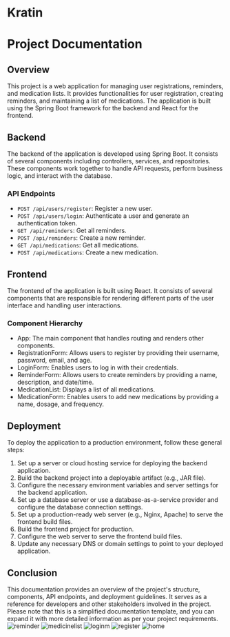 # Kratin
# Project Documentation

## Overview
This project is a web application for managing user registrations, reminders, and medication lists. It provides functionalities for user registration, creating reminders, and maintaining a list of medications. The application is built using the Spring Boot framework for the backend and React for the frontend.

## Backend
The backend of the application is developed using Spring Boot. It consists of several components including controllers, services, and repositories. These components work together to handle API requests, perform business logic, and interact with the database.

### API Endpoints
- `POST /api/users/register`: Register a new user.
- `POST /api/users/login`: Authenticate a user and generate an authentication token.
- `GET /api/reminders`: Get all reminders.
- `POST /api/reminders`: Create a new reminder.
- `GET /api/medications`: Get all medications.
- `POST /api/medications`: Create a new medication.

## Frontend
The frontend of the application is built using React. It consists of several components that are responsible for rendering different parts of the user interface and handling user interactions.

### Component Hierarchy
- App: The main component that handles routing and renders other components.
- RegistrationForm: Allows users to register by providing their username, password, email, and age.
- LoginForm: Enables users to log in with their credentials.
- ReminderForm: Allows users to create reminders by providing a name, description, and date/time.
- MedicationList: Displays a list of all medications.
- MedicationForm: Enables users to add new medications by providing a name, dosage, and frequency.

## Deployment
To deploy the application to a production environment, follow these general steps:
1. Set up a server or cloud hosting service for deploying the backend application.
2. Build the backend project into a deployable artifact (e.g., JAR file).
3. Configure the necessary environment variables and server settings for the backend application.
4. Set up a database server or use a database-as-a-service provider and configure the database connection settings.
5. Set up a production-ready web server (e.g., Nginx, Apache) to serve the frontend build files.
6. Build the frontend project for production.
7. Configure the web server to serve the frontend build files.
8. Update any necessary DNS or domain settings to point to your deployed application.

## Conclusion
This documentation provides an overview of the project's structure, components, API endpoints,
 and deployment guidelines. It serves as a reference for developers and other stakeholders involved 
in the project. Please note that this is a simplified documentation template, and you can expand it 
with more detailed information as per your project requirements.
![reminder](https://github.com/Shailesh827/Kratin/assets/123078324/b27eb191-3fa9-4d99-afe0-b96baf3b8a9c)
![medicinelist](https://github.com/Shailesh827/Kratin/assets/123078324/cc8ad8d1-ef52-4c72-b6d1-8d0c020913e6)
![loginm](https://github.com/Shailesh827/Kratin/assets/123078324/665bf40d-e1eb-49b9-958a-441ab9ffa7b4)
![register](https://github.com/Shailesh827/Kratin/assets/123078324/7742380b-7bdb-432e-872f-9448fea4b01a)
![home](https://github.com/Shailesh827/Kratin/assets/123078324/c4f6923b-756e-4ef1-b6b7-3eda09673c7a)
